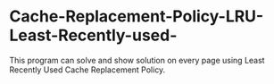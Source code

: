 # Cache-Replacement-Policy-LRU-Least-Recently-used-
This program can solve and show solution on every page using Least Recently Used Cache Replacement Policy.
